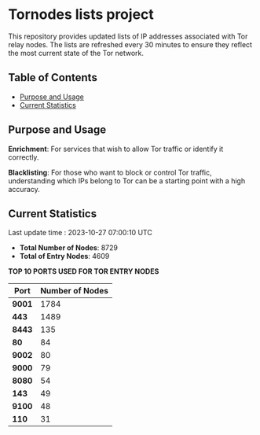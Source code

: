 # Tornodes lists project

This repository provides updated lists of IP addresses associated with Tor relay nodes. The lists are refreshed every 30 minutes to ensure they reflect the most current state of the Tor network.

## Table of Contents

- [Purpose and Usage](#purpose-and-usage)
- [Current Statistics](#current-statistics)


## Purpose and Usage

**Enrichment**: For services that wish to allow Tor traffic or identify it correctly.

**Blacklisting**: For those who want to block or control Tor traffic, understanding which IPs belong to Tor can be a starting point with a high accuracy.

## Current Statistics

Last update time : 2023-10-27 07:00:10 UTC

- **Total Number of Nodes**: 8729
- **Total of Entry Nodes**: 4609

**TOP 10 PORTS USED FOR TOR ENTRY NODES**

| **Port** | **Number of Nodes** |
|------|-----------------|
| **9001**   | 1784  |
| **443**   | 1489  |
| **8443**   | 135  |
| **80**   | 84  |
| **9002**   | 80  |
| **9000**   | 79  |
| **8080**   | 54  |
| **143**   | 49  |
| **9100**   | 48  |
| **110**   | 31  |

